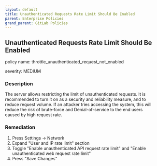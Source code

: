 ```yaml
---
layout: default
title: Unauthenticated Requests Rate Limit Should Be Enabled
parent: Enterprise Policies
grand_parent: GitLab Policies
---
```



## Unauthenticated Requests Rate Limit Should Be Enabled
policy name: throttle_unauthenticated_request_not_enabled

severity: MEDIUM

### Description
The server allows restricting the limit of unauthenticated requests. It is recommended to turn it on as a security and reliability measure, and to reduce request volume. If an attacker tries accessing the system, this will reduce the risk of brute-force and Denial-of-service to the end users caused by high request rate.



### Remediation
1. Press Settings -> Network
2. Expand "User and IP rate limit" section
3. Toggle "Enable unauthenticated API request rate limit" and "Enable unauthenticated web request rate limit"
4. Press "Save Changes"



